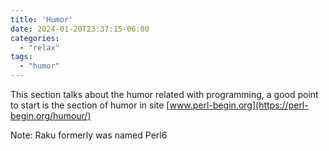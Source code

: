 ```yaml
---
title: 'Humor'
date: 2024-01-20T23:37:15-06:00
categories:
  - "relax"
tags:
  - "humor"
---
```

This section talks about the humor related with programming, a good point to start is the section of humor in site [www.perl-begin.org](https://perl-begin.org/humour/)

Note:
Raku formerly was named Perl6
